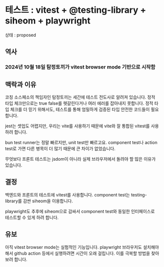 # 테스트 : vitest + @testing-library + siheom + playwright

상태 : proposed

## 역사

### 2024년 10월 18일 탐정토끼가 vitest browser mode 기반으로 시작함

## 맥락과 이유

코칭 소스페소의 책임자인 탐정토끼는 세간에 테스트 전도사로 알려져 있습니다. 정적 타입 체크만으로는 true false를 헷갈린다거나 여러 에러를 잡아내지 못합니다. 정적 타입 체크를 더 믿기 위해서도, 테스트를 통해 엄밀하게 검증된 타입 안전한 코드들이 필요합니다.

jest는 셋업도 어렵지만, 우리는 vite를 사용하기 때문에 vite와 잘 통합된 vitest를 사용하려 합니다.

bun test runner는 정말 빠르지만, unit test만 빠르고요. component test나 action test로 가면 다른 병목이 더 많기 때문에 큰 차이가 없었습니다.

무엇보다 프론트 테스트는 jsdom이 아니라 실제 브라우저에서 돌려야 할 많은 이유가 있습니다.

## 결정

백엔드와 프론트의 테스트에 vitest를 사용합니다. component test는 testing-library를 감싼 siheom을 이용합니다.

playwright도 추후에 siheom으로 감싸서 component test와 동일한 인터페이스로 테스트할 수 있게 하려 합니다.

## 유보

아직 vitest browser mode는 실험적인 기능입니다. playwright 브라우저도 설치해야 해서 github action 등에서 실행하려면 시간이 오래 걸립니다. 이를 극복할 방법을 찾아보려 합니다.